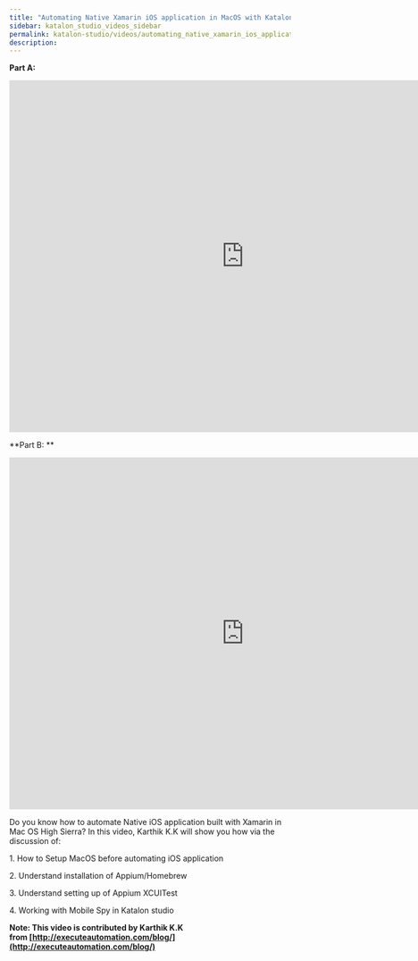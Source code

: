 ```yaml
---
title: "Automating Native Xamarin iOS application in MacOS with Katalon Studio"
sidebar: katalon_studio_videos_sidebar
permalink: katalon-studio/videos/automating_native_xamarin_ios_application_macos_katalon_studio.html
description: 
---
```

**Part A:**

<iframe width="840" height="630" src="https://www.youtube.com/embed/I7oMkh1JXlU?feature=oembed" frameborder="0" allow="autoplay; encrypted-media" allowfullscreen="">&nbsp;</iframe>

**Part B: **

<iframe width="840" height="630" src="https://www.youtube.com/embed/R8gK95dTEXg?feature=oembed" frameborder="0" allow="autoplay; encrypted-media" allowfullscreen="">&nbsp;</iframe>

Do you know how to automate Native iOS application built with Xamarin in Mac OS High Sierra? In this video, Karthik K.K will show you how via the discussion of:

1\. How to Setup MacOS before automating iOS application

2\. Understand installation of Appium/Homebrew

3\. Understand setting up of Appium XCUITest

4\. Working with Mobile Spy in Katalon studio

**Note: This video is contributed by Karthik K.K from [http://executeautomation.com/blog/](http://executeautomation.com/blog/)**